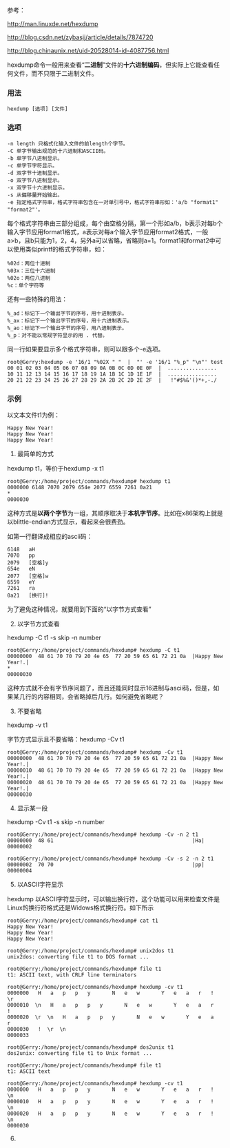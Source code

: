 参考：

http://man.linuxde.net/hexdump

http://blog.csdn.net/zybasjj/article/details/7874720

http://blog.chinaunix.net/uid-20528014-id-4087756.html

hexdump命令一般用来查看“**二进制**”文件的**十六进制编码**，但实际上它能查看任何文件，而不只限于二进制文件。

### 用法

```
hexdump [选项] [文件]
```

### 选项

```
-n length 只格式化输入文件的前length个字节。
-C 单字节输出规范的十六进制和ASCII码。
-b 单字节八进制显示。
-c 单字节字符显示。
-d 双字节十进制显示。
-o 双字节八进制显示。
-x 双字节十六进制显示。
-s 从偏移量开始输出。
-e 指定格式字符串，格式字符串包含在一对单引号中，格式字符串形如：'a/b "format1" "format2"'。
```

每个格式字符串由三部分组成，每个由空格分隔，第一个形如a/b，b表示对每b个输入字节应用format1格式，a表示对每a个输入字节应用format2格式，一般a>b，且b只能为1，2，4，另外a可以省略，省略则a=1。format1和format2中可以使用类似printf的格式字符串，如：

```
%02d：两位十进制
%03x：三位十六进制
%02o：两位八进制
%c：单个字符等
```

还有一些特殊的用法：

```
%_ad：标记下一个输出字节的序号，用十进制表示。
%_ax：标记下一个输出字节的序号，用十六进制表示。
%_ao：标记下一个输出字节的序号，用八进制表示。
%_p：对不能以常规字符显示的用 . 代替。
```

同一行如果要显示多个格式字符串，则可以跟多个-e选项。

```
root@Gerry:hexdump -e '16/1 "%02X " "  |  "' -e '16/1 "%_p" "\n"' test
00 01 02 03 04 05 06 07 08 09 0A 0B 0C 0D 0E 0F  |  ................  
10 11 12 13 14 15 16 17 18 19 1A 1B 1C 1D 1E 1F  |  ................  
20 21 22 23 24 25 26 27 28 29 2A 2B 2C 2D 2E 2F  |   !"#$%&'()*+,-./ 
```

### 示例

以文本文件t1为例：

```
Happy New Year!
Happy New Year!
Happy New Year!
```

1. 最简单的方式

hexdump t1，等价于hexdump -x t1

```
root@Gerry:/home/project/commands/hexdump# hexdump t1 
0000000 6148 7070 2079 654e 2077 6559 7261 0a21
*
0000030
```

这种方式是**以两个字节**为一组，其顺序取决于**本机字节序**。比如在x86架构上就是以blittle-endian方式显示，看起来会很费劲。

如第一行翻译成相应的ascii码：

```
6148   aH
7070   pp
2079   [空格]y
654e   eN
2077   [空格]w
6559   eY
7261   ra
0a21   [换行]!
```

为了避免这种情况，就要用到下面的“以字节方式查看”

2. 以字节方式查看

hexdump -C t1 -s skip -n number

```
root@Gerry:/home/project/commands/hexdump# hexdump -C t1 
00000000  48 61 70 70 79 20 4e 65  77 20 59 65 61 72 21 0a  |Happy New Year!.|
*
00000030
```

这种方式就不会有字节序问题了，而且还能同时显示16进制与ascii码，但是，如果某几行的内容相同，会省略掉后几行。如何避免省略呢？

3. 不要省略

hexdump -v t1

字节方式显示且不要省略：hexdump -Cv t1

```
root@Gerry:/home/project/commands/hexdump# hexdump -Cv t1 
00000000  48 61 70 70 79 20 4e 65  77 20 59 65 61 72 21 0a  |Happy New Year!.|
00000010  48 61 70 70 79 20 4e 65  77 20 59 65 61 72 21 0a  |Happy New Year!.|
00000020  48 61 70 70 79 20 4e 65  77 20 59 65 61 72 21 0a  |Happy New Year!.|
00000030
```

4. 显示某一段
 
hexdump -Cv t1 -s skip -n number

```
root@Gerry:/home/project/commands/hexdump# hexdump -Cv -n 2 t1
00000000  48 61                                             |Ha|
00000002
```

```
root@Gerry:/home/project/commands/hexdump# hexdump -Cv -s 2 -n 2 t1
00000002  70 70                                             |pp|
00000004
```

5. 以ASCII字符显示

hexdump 以ASCII字符显示时，可以输出换行符，这个功能可以用来检查文件是Linux的换行符格式还是Widows格式换行符。如下所示

```
root@Gerry:/home/project/commands/hexdump# cat t1
Happy New Year!
Happy New Year!
Happy New Year!

root@Gerry:/home/project/commands/hexdump# unix2dos t1
unix2dos: converting file t1 to DOS format ...

root@Gerry:/home/project/commands/hexdump# file t1
t1: ASCII text, with CRLF line terminators

root@Gerry:/home/project/commands/hexdump# hexdump -cv t1
0000000   H   a   p   p   y       N   e   w       Y   e   a   r   !  \r
0000010  \n   H   a   p   p   y       N   e   w       Y   e   a   r   !
0000020  \r  \n   H   a   p   p   y       N   e   w       Y   e   a   r
0000030   !  \r  \n                                                    
0000033

root@Gerry:/home/project/commands/hexdump# dos2unix t1
dos2unix: converting file t1 to Unix format ...

root@Gerry:/home/project/commands/hexdump# file t1
t1: ASCII text

root@Gerry:/home/project/commands/hexdump# hexdump -cv t1
0000000   H   a   p   p   y       N   e   w       Y   e   a   r   !  \n
0000010   H   a   p   p   y       N   e   w       Y   e   a   r   !  \n
0000020   H   a   p   p   y       N   e   w       Y   e   a   r   !  \n
0000030
```

6. 


